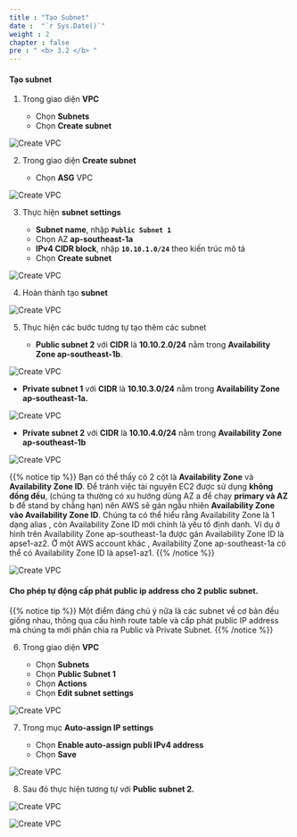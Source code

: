 ```yaml
---
title : "Tạo Subnet"
date :  "`r Sys.Date()`" 
weight : 2 
chapter : false
pre : " <b> 3.2 </b> "
---
```


#### Tạo subnet

1. Trong giao diện **VPC**

   - Chọn **Subnets**
   - Chọn **Create subnet**

![Create VPC](/images/2/0001.png?featherlight=false&width=90pc)

2. Trong giao diện **Create subnet**

   - Chọn **ASG** VPC

![Create VPC](/images/2/0002.png?featherlight=false&width=90pc)

3. Thực hiện **subnet settings**

   - **Subnet name**, nhập **```Public Subnet 1```**
   - Chọn AZ **ap-southeast-1a**
   - **IPv4 CIDR block**, nhập **```10.10.1.0/24```** theo kiến trúc mô tả 
   - Chọn **Create subnet**

![Create VPC](/images/2/0003.png?featherlight=false&width=90pc)

4. Hoàn thành tạo **subnet**

![Create VPC](/images/2/0004.png?featherlight=false&width=90pc)

5. Thực hiện các bước tương tự tạo thêm các subnet

   - **Public subnet 2** với **CIDR** là **10.10.2.0/24** nằm trong **Availability Zone ap-southeast-1b**.

![Create VPC](/images/2/0005.png?featherlight=false&width=90pc)

   - **Private subnet 1** với **CIDR** là **10.10.3.0/24** nằm trong **Availability Zone ap-southeast-1a.**


![Create VPC](/images/2/0006.png?featherlight=false&width=90pc)

   - **Private subnet 2** với **CIDR** là **10.10.4.0/24** nằm trong **Availability Zone ap-southeast-1b**

![Create VPC](/images/2/0007.png?featherlight=false&width=90pc)


{{% notice tip %}}
Bạn có thể thấy có 2 cột là **Availability Zone** và **Availability Zone ID**. Để tránh việc tài nguyên EC2 được sử dụng **không đồng đều**, (chúng ta thường có xu hướng dùng AZ a để chạy **primary và AZ** b để stand by chẳng hạn) nên AWS sẽ gán ngẫu nhiên **Availability Zone vào Availability Zone ID**. Chúng ta có thể hiểu rằng Availability Zone là 1 dạng alias , còn Availability Zone ID mới chính là yếu tố định danh. Ví dụ ở hình trên Availability Zone ap-southeast-1a được gán Availability Zone ID là apse1-az2. Ở một AWS account khác , Availability Zone ap-southeast-1a có thể có Availability Zone ID là apse1-az1.
{{% /notice %}}

![Create VPC](/images/2/0008.png?featherlight=false&width=90pc)

#### Cho phép tự động cấp phát public ip address cho 2 public subnet.

{{% notice tip %}}
Một điểm đáng chú ý nữa là các subnet về cơ bản đều giống nhau, thông qua cấu hình route table và cấp phát public IP address mà chúng ta mới phân chia ra Public và Private Subnet.
{{% /notice %}}


6. Trong giao diện **VPC**

   - Chọn **Subnets**
   - Chọn **Public Subnet 1**
   - Chọn **Actions**
   - Chọn **Edit subnet settings**

![Create VPC](/images/2/0009.png?featherlight=false&width=90pc)


7. Trong mục **Auto-assign IP settings**

   - Chọn **Enable auto-assign publi IPv4 address**
   - Chọn **Save**

![Create VPC](/images/2/00010.png?featherlight=false&width=90pc)

8. Sau đó thực hiện tương tự với  **Public subnet 2.**

![Create VPC](/images/2/00011.png?featherlight=false&width=90pc)

![Create VPC](/images/2/00012.png?featherlight=false&width=90pc)


